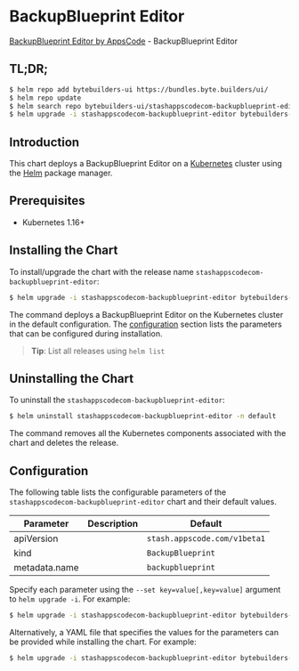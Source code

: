 # BackupBlueprint Editor

[BackupBlueprint Editor by AppsCode](https://byte.builders) - BackupBlueprint Editor

## TL;DR;

```bash
$ helm repo add bytebuilders-ui https://bundles.byte.builders/ui/
$ helm repo update
$ helm search repo bytebuilders-ui/stashappscodecom-backupblueprint-editor --version=v0.4.0
$ helm upgrade -i stashappscodecom-backupblueprint-editor bytebuilders-ui/stashappscodecom-backupblueprint-editor -n default --create-namespace --version=v0.4.0
```

## Introduction

This chart deploys a BackupBlueprint Editor on a [Kubernetes](http://kubernetes.io) cluster using the [Helm](https://helm.sh) package manager.

## Prerequisites

- Kubernetes 1.16+

## Installing the Chart

To install/upgrade the chart with the release name `stashappscodecom-backupblueprint-editor`:

```bash
$ helm upgrade -i stashappscodecom-backupblueprint-editor bytebuilders-ui/stashappscodecom-backupblueprint-editor -n default --create-namespace --version=v0.4.0
```

The command deploys a BackupBlueprint Editor on the Kubernetes cluster in the default configuration. The [configuration](#configuration) section lists the parameters that can be configured during installation.

> **Tip**: List all releases using `helm list`

## Uninstalling the Chart

To uninstall the `stashappscodecom-backupblueprint-editor`:

```bash
$ helm uninstall stashappscodecom-backupblueprint-editor -n default
```

The command removes all the Kubernetes components associated with the chart and deletes the release.

## Configuration

The following table lists the configurable parameters of the `stashappscodecom-backupblueprint-editor` chart and their default values.

|   Parameter   | Description |                 Default                 |
|---------------|-------------|-----------------------------------------|
| apiVersion    |             | <code>stash.appscode.com/v1beta1</code> |
| kind          |             | <code>BackupBlueprint</code>            |
| metadata.name |             | <code>backupblueprint</code>            |


Specify each parameter using the `--set key=value[,key=value]` argument to `helm upgrade -i`. For example:

```bash
$ helm upgrade -i stashappscodecom-backupblueprint-editor bytebuilders-ui/stashappscodecom-backupblueprint-editor -n default --create-namespace --version=v0.4.0 --set apiVersion=stash.appscode.com/v1beta1
```

Alternatively, a YAML file that specifies the values for the parameters can be provided while
installing the chart. For example:

```bash
$ helm upgrade -i stashappscodecom-backupblueprint-editor bytebuilders-ui/stashappscodecom-backupblueprint-editor -n default --create-namespace --version=v0.4.0 --values values.yaml
```
